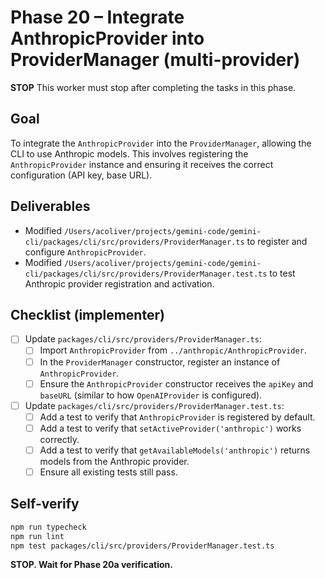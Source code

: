 # Phase 20 – Integrate AnthropicProvider into ProviderManager (multi-provider)

**STOP**
This worker must stop after completing the tasks in this phase.

## Goal

To integrate the `AnthropicProvider` into the `ProviderManager`, allowing the CLI to use Anthropic models. This involves registering the `AnthropicProvider` instance and ensuring it receives the correct configuration (API key, base URL).

## Deliverables

- Modified `/Users/acoliver/projects/gemini-code/gemini-cli/packages/cli/src/providers/ProviderManager.ts` to register and configure `AnthropicProvider`.
- Modified `/Users/acoliver/projects/gemini-code/gemini-cli/packages/cli/src/providers/ProviderManager.test.ts` to test Anthropic provider registration and activation.

## Checklist (implementer)

- [ ] Update `packages/cli/src/providers/ProviderManager.ts`:
  - [ ] Import `AnthropicProvider` from `../anthropic/AnthropicProvider`.
  - [ ] In the `ProviderManager` constructor, register an instance of `AnthropicProvider`.
  - [ ] Ensure the `AnthropicProvider` constructor receives the `apiKey` and `baseURL` (similar to how `OpenAIProvider` is configured).
- [ ] Update `packages/cli/src/providers/ProviderManager.test.ts`:
  - [ ] Add a test to verify that `AnthropicProvider` is registered by default.
  - [ ] Add a test to verify that `setActiveProvider('anthropic')` works correctly.
  - [ ] Add a test to verify that `getAvailableModels('anthropic')` returns models from the Anthropic provider.
  - [ ] Ensure all existing tests still pass.

## Self-verify

```bash
npm run typecheck
npm run lint
npm test packages/cli/src/providers/ProviderManager.test.ts
```

**STOP. Wait for Phase 20a verification.**
